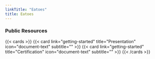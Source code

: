 ```yaml
---
linkTitle: "Eatoes"
title: Eatoes
---
```


### Public Resources

<!-- {{< youtube 0RKpf3rK57I >}} -->

{{< cards >}}
  {{< card link="getting-started" title="Presentation" icon="document-text" subtitle="" >}}
  {{< card link="getting-started" title="Certification" icon="document-text" subtitle="" >}}
{{< /cards >}}
